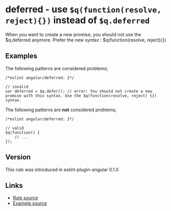<!-- WARNING: Generated documentation. Edit docs and examples in the rule and examples file ('rules/deferred.js', 'examples/deferred.js'). -->

# deferred - use `$q(function(resolve, reject){})` instead of `$q.deferred`

When you want to create a new promise, you should not use the $q.deferred anymore.
Prefer the new syntax : $q(function(resolve, reject){})

## Examples

The following patterns are considered problems;

    /*eslint angular/deferred: 2*/

    // invalid
    var deferred = $q.defer(); // error: You should not create a new promise with this syntax. Use the $q(function(resolve, reject) {}) syntax.

The following patterns are **not** considered problems;

    /*eslint angular/deferred: 2*/

    // valid
    $q(function() {
        // ...
    });

## Version

This rule was introduced in eslint-plugin-angular 0.1.0

## Links

* [Rule source](../rules/deferred.js)
* [Example source](../examples/deferred.js)
